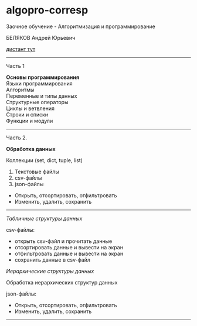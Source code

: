 # algopro-corresp
Заочное обучение - Алгоритмизация и программирование  

БЕЛЯКОВ Андрей Юрьевич  

[дистант тут](https://bbb6.psaa.ru/b/j46-s4j-srl-tn2)  

---  

Часть 1  

**Основы программирования**  
Языки программирования  
Алгоритмы  
Переменные и типы данных  
Структурные операторы  
Циклы и ветвления  
Строки и списки  
Функции и модули  

---  

Часть 2.  

**Обработка данных**  

Коллекции (set, dict, tuple, list)  

1) Текстовые файлы  
2) csv-файлы  
3) json-файлы  

- Открыть, отсортировать, отфильтровать  
- Изменить, удалить, сохранить  

---  

_Табличные структуры данных_  

csv-файлы:  

- открыть csv-файл и прочитать данные  
- отсортировать данные и вывести на экран  
- отфильтровать данные и вывести на экран  
- сохранить данные в csv-файл  

_Иерархические структуры данных_  

Обработка иерархических структур данных  

json-файлы:  

- Открыть, отсортировать, отфильтровать  
- Изменить, удалить, сохранить  

---  
